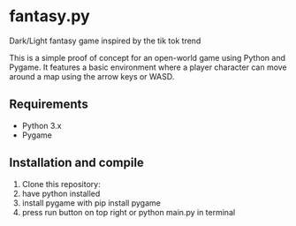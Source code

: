 # fantasy.py
Dark/Light fantasy game inspired by the tik tok trend

This is a simple proof of concept for an open-world game using Python and Pygame. It features a basic environment where a player character can move around a map using the arrow keys or WASD.

## Requirements
- Python 3.x
- Pygame

## Installation and compile
1. Clone this repository:
2. have python installed
3. install pygame with pip install pygame
4. press run button on top right or python main.py in terminal



